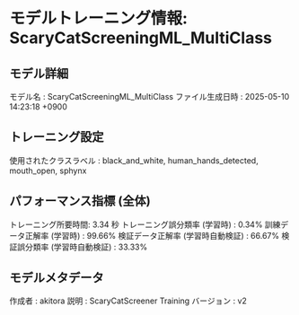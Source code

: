 # モデルトレーニング情報: ScaryCatScreeningML_MultiClass

## モデル詳細
モデル名           : ScaryCatScreeningML_MultiClass
ファイル生成日時   : 2025-05-10 14:23:18 +0900

## トレーニング設定
使用されたクラスラベル : black_and_white, human_hands_detected, mouth_open, sphynx

## パフォーマンス指標 (全体)
トレーニング所要時間: 3.34 秒
トレーニング誤分類率 (学習時) : 0.34%
訓練データ正解率 (学習時) : 99.66%
検証データ正解率 (学習時自動検証) : 66.67%
検証誤分類率 (学習時自動検証) : 33.33%
## モデルメタデータ
作成者            : akitora
説明              : ScaryCatScreener Training
バージョン          : v2